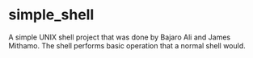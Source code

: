 # simple_shell
A simple UNIX shell project that was done by Bajaro Ali and James Mithamo.
The shell performs basic operation that a normal shell would.
